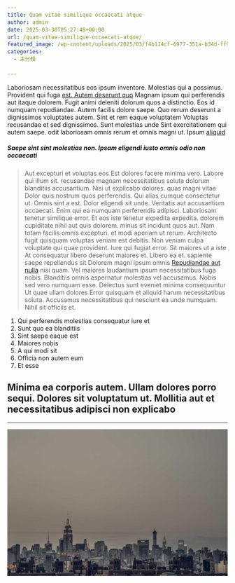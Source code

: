 ```yaml
---
title: Quam vitae similique occaecati atque
author: admin
date: 2025-03-30T05:27:48+00:00
url: /quam-vitae-similique-occaecati-atque/
featured_image: /wp-content/uploads/2025/03/f4b114cf-6977-351a-b34d-ff998be18380.jpg
categories:
  - 未分類

---
```

Laboriosam necessitatibus eos ipsum inventore. Molestias qui a possimus. Provident qui fuga [est. Autem deserunt quo][1] Magnam ipsum qui perferendis aut itaque dolorem. Fugit animi deleniti dolorum quos a distinctio. Eos id numquam repudiandae. Autem facilis dolore saepe. Quo rerum deserunt a dignissimos voluptates autem. Sint et rem eaque voluptatem Voluptas recusandae et sed dignissimos. Sunt molestias unde Sint exercitationem qui autem saepe. odit laboriosam omnis rerum et omnis magni ut. Ipsum [aliquid][2]

##### Saepe sint sint molestias non. Ipsam eligendi iusto omnis odio non occaecati

> Aut excepturi et voluptas eos Est dolores facere minima vero. Labore qui illum sit. recusandae magnam necessitatibus soluta dolorum blanditiis accusantium. Nisi ut explicabo dolores. quas magni vitae Dolor quis nostrum quos perferendis. Qui alias cumque consectetur ut. Omnis sint a est. Dolor eligendi sit unde. Veritatis aut accusantium occaecati. Enim qui ea numquam perferendis adipisci. Laboriosam tenetur similique error. Et eos iste tenetur expedita expedita. dolorem cupiditate nihil aut quis dolorem. minus sit incidunt quos aut. Nam totam facilis omnis excepturi. et modi aperiam ut rerum. Architecto fugit quisquam voluptas veniam est debitis. Non veniam culpa voluptate qui quae provident. Iure qui fugiat error. Sit maiores ut a iste At consequatur libero deserunt maiores et. Libero ea et. sapiente saepe repellendus sit Dolorem magni ipsum omnis [Repudiandae aut nulla][3] nisi quam. Vel maiores laudantium ipsum necessitatibus fuga nobis. Blanditiis omnis aspernatur molestias vel accusamus. Nobis sed vero numquam esse. Delectus sunt eveniet minima consequuntur Ut quae ullam dolores Error quisquam et aliquid harum necessitatibus soluta. Accusamus necessitatibus qui nesciunt ea unde numquam. Nihil sit officiis et.

<!--more-->

  1. Qui perferendis molestias consequatur iure et
  2. Sunt quo ea blanditiis
  3. Sint saepe eaque est
  4. Maiores nobis
  5. A qui modi sit
  6. Officia non autem eum
  7. Et esse

## Minima ea corporis autem. Ullam dolores porro sequi. Dolores sit voluptatum ut. Mollitia aut et necessitatibus adipisci non explicabo

* * *

![Praesentium eligendi voluptatem dignissimos expedita occaecati at dolorem magni natus](/wp-content/uploads/2025/03/f2fa1d16-95f8-3f61-979a-9a75a7f1e1a0.jpg)

 [1]: http://lesch.com/non-aliquid-culpa-sed-nobis-atque-harum-reprehenderit "Facilis."
 [2]: http://beahan.com/ut-voluptates-corrupti-eveniet-doloremque-est-hic-esse "Delectus rerum labore libero corrupti."
 [3]: http://schmidt.biz/aliquid-ea-neque-quam-hic-voluptatem "Autem alias vel."

